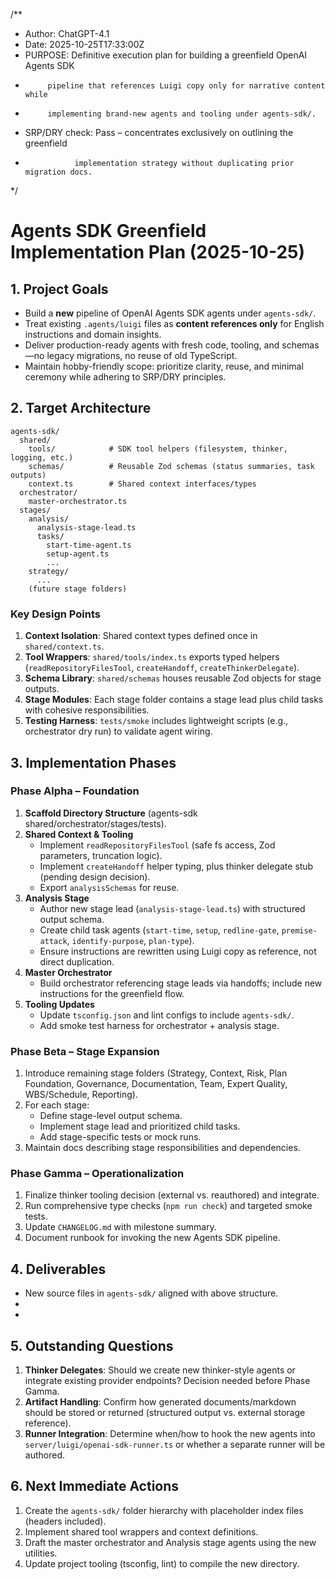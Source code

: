 /**
 * Author: ChatGPT-4.1
 * Date: 2025-10-25T17:33:00Z
 * PURPOSE: Definitive execution plan for building a greenfield OpenAI Agents SDK
 *          pipeline that references Luigi copy only for narrative content while
 *          implementing brand-new agents and tooling under agents-sdk/.
 * SRP/DRY check: Pass – concentrates exclusively on outlining the greenfield
 *                implementation strategy without duplicating prior migration docs.
 */

# Agents SDK Greenfield Implementation Plan (2025-10-25)

## 1. Project Goals
- Build a **new** pipeline of OpenAI Agents SDK agents under `agents-sdk/`.
- Treat existing `.agents/luigi` files as **content references only** for English instructions and domain insights.
- Deliver production-ready agents with fresh code, tooling, and schemas—no legacy migrations, no reuse of old TypeScript.
- Maintain hobby-friendly scope: prioritize clarity, reuse, and minimal ceremony while adhering to SRP/DRY principles.

## 2. Target Architecture
```
agents-sdk/
  shared/
    tools/            # SDK tool helpers (filesystem, thinker, logging, etc.)
    schemas/          # Reusable Zod schemas (status summaries, task outputs)
    context.ts        # Shared context interfaces/types
  orchestrator/
    master-orchestrator.ts
  stages/
    analysis/
      analysis-stage-lead.ts
      tasks/
        start-time-agent.ts
        setup-agent.ts
        ...
    strategy/
      ...
    (future stage folders)

```

### Key Design Points
1. **Context Isolation**: Shared context types defined once in `shared/context.ts`.
2. **Tool Wrappers**: `shared/tools/index.ts` exports typed helpers (`readRepositoryFilesTool`, `createHandoff`, `createThinkerDelegate`).
3. **Schema Library**: `shared/schemas` houses reusable Zod objects for stage outputs.
4. **Stage Modules**: Each stage folder contains a stage lead plus child tasks with cohesive responsibilities.
5. **Testing Harness**: `tests/smoke` includes lightweight scripts (e.g., orchestrator dry run) to validate agent wiring.

## 3. Implementation Phases
### Phase Alpha – Foundation
1. **Scaffold Directory Structure** (agents-sdk shared/orchestrator/stages/tests).
2. **Shared Context & Tooling**
   - Implement `readRepositoryFilesTool` (safe fs access, Zod parameters, truncation logic).
   - Implement `createHandoff` helper typing, plus thinker delegate stub (pending design decision).
   - Export `analysisSchemas` for reuse.
3. **Analysis Stage**
   - Author new stage lead (`analysis-stage-lead.ts`) with structured output schema.
   - Create child task agents (`start-time`, `setup`, `redline-gate`, `premise-attack`, `identify-purpose`, `plan-type`).
   - Ensure instructions are rewritten using Luigi copy as reference, not direct duplication.
4. **Master Orchestrator**
   - Build orchestrator referencing stage leads via handoffs; include new instructions for the greenfield flow.
5. **Tooling Updates**
   - Update `tsconfig.json` and lint configs to include `agents-sdk/`.
   - Add smoke test harness for orchestrator + analysis stage.

### Phase Beta – Stage Expansion
1. Introduce remaining stage folders (Strategy, Context, Risk, Plan Foundation, Governance, Documentation, Team, Expert Quality, WBS/Schedule, Reporting).
2. For each stage:
   - Define stage-level output schema.
   - Implement stage lead and prioritized child tasks.
   - Add stage-specific tests or mock runs.
3. Maintain docs describing stage responsibilities and dependencies.

### Phase Gamma – Operationalization
1. Finalize thinker tooling decision (external vs. reauthored) and integrate.
2. Run comprehensive type checks (`npm run check`) and targeted smoke tests.
3. Update `CHANGELOG.md` with milestone summary.
4. Document runbook for invoking the new Agents SDK pipeline.

## 4. Deliverables
- New source files in `agents-sdk/` aligned with above structure.
- 
-

## 5. Outstanding Questions
1. **Thinker Delegates**: Should we create new thinker-style agents or integrate existing provider endpoints? Decision needed before Phase Gamma.
2. **Artifact Handling**: Confirm how generated documents/markdown should be stored or returned (structured output vs. external storage reference).
3. **Runner Integration**: Determine when/how to hook the new agents into `server/luigi/openai-sdk-runner.ts` or whether a separate runner will be authored.

## 6. Next Immediate Actions
1. Create the `agents-sdk/` folder hierarchy with placeholder index files (headers included).
2. Implement shared tool wrappers and context definitions.
3. Draft the master orchestrator and Analysis stage agents using the new utilities.
4. Update project tooling (tsconfig, lint) to compile the new directory.

